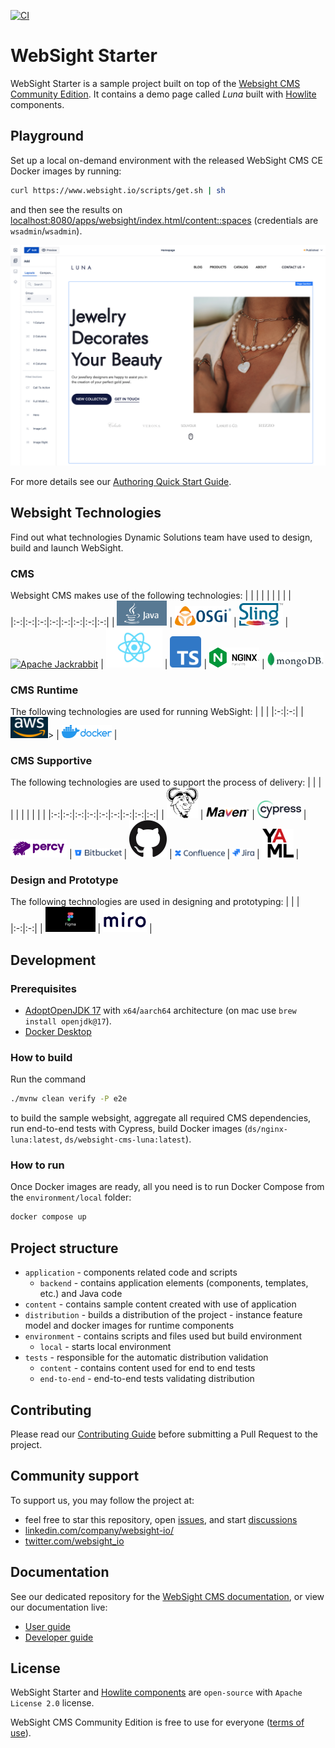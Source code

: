 [![CI](https://github.com/websight-io/starter/actions/workflows/ci.yml/badge.svg?branch=main)](https://github.com/websight-io/starter/actions/workflows/ci.yml)

# WebSight Starter

WebSight Starter is a sample project built on top of the [Websight CMS Community Edition](https://www.websight.io/). It contains a demo page called _Luna_ built with [Howlite](https://github.com/websight-io/howlite) components.

## Playground

Set up a local on-demand environment with the released WebSight CMS CE Docker images by running:

```bash
curl https://www.websight.io/scripts/get.sh | sh
```

and then see the results on [localhost:8080/apps/websight/index.html/content::spaces](http://localhost:8080/apps/websight/index.html/content::spaces) (credentials are `wsadmin`/`wsadmin`).

![Luna screenshot](/assets/luna-screenshot.png "Luna screenshot")

For more details see our [Authoring Quick Start Guide](https://www.websight.io/docs/quick-start/).

## Websight Technologies

Find out what technologies Dynamic Solutions team have used to design, build and launch WebSight.

### CMS

Websight CMS makes use of the following technologies:
| | | | | | | | |
|:-:|:-:|:-:|:-:|:-:|:-:|:-:|:-:|
| <a href="https://www.java.com"><img src="/assets/technologies/java-logo.png" alt="Java" style="width:80px;" /></a> | <a href="https://felix.apache.org"><img src="/assets/technologies/osgi-logo.png" alt="OSGi" style="width:90px;" /></a> | <a href="https://sling.apache.org"><img src="/assets/technologies/sling-logo.png" alt="Apache Sling" style="width:70px;" /></a> | <a href="https://www.jackrabbit.apache.org"><img src="/assets/technologies/apachejackrabbit-logo.png" alt="Apache Jackrabbit" style="width:90px;" /></a> | <a href="https://reactjs.org"><img src="/assets/technologies/react-logo.png" alt="ReactJS" style="width:90px;" /></a> | <a href="https://www.typescriptlang.org"><img src="/assets/technologies/typescript-logo.png" alt="TypeScript" style="width:50px;" /></a> | <a href="https://www.nginx.com"><img src="/assets/technologies/nginx-logo.png" alt="nginx" style="width:80px;" /></a> | <a href="https://www.mongodb.com"><img src="/assets/technologies/mongodb-logo.png" alt="MongoDB" style="width:90px;" /></a>

### CMS Runtime

The following technologies are used for running WebSight:
| | |
|:-:|:-:|
| <a href="https://aws.amazon.com"><img src="/assets/technologies/aws-logo.png" alt="AWS" style="width:60px;" /></a>> | <a href="https://www.docker.com"><img src="/assets/technologies/docker-logo.png" alt="Docker" style="width:80px;" /></a> |

### CMS Supportive

The following technologies are used to support the process of delivery:
| | | | | | | | | |
|:-:|:-:|:-:|:-:|:-:|:-:|:-:|:-:|:-:|
| <a href="https://www.gnu.org/software/bash"><img src="/assets/technologies/bash-logo.png" alt="Bash" style="width:50px;" /></a> | <a href="https://maven.apache.org"><img src="/assets/technologies/maven-logo.png" alt="Maven" style="width:70px;" /></a> | <a href="https://www.cypress.io"><img src="/assets/technologies/cypress-logo.png" alt="Cypress" style="width:70px;" /></a> | <a href="https://www.percy.io"><img src="/assets/technologies/percy-logo.png" alt="Percy.io" style="width:90px;" /></a> | <a href="https://bitbucket.org/product/features/pipelines"><img src="/assets/technologies/bitbucket-logo.png" alt="Bitbucket" style="width:75px;" /></a> | <a href="https://github.com/features/actions"><img src="/assets/technologies/github-logo.png" alt="Github Actions" style="width:60px;" /></a> | <a href="https://www.atlassian.com/software/confluence"><img src="/assets/technologies/confluence-logo.png" alt="Confluence" style="width:80px;" /></a> | <a href="https://www.atlassian.com/software/jira"><img src="/assets/technologies/jira-logo.png" alt="Jira" style="width:35px;" /></a> | <a href="https://yaml.org"><img src="/assets/technologies/yaml-logo.png" alt="YAML" style="width:50px;" /></a> |

### Design and Prototype

The following technologies are used in designing and prototyping:
| | |
|:-:|:-:|
| <a href="https://www.figma.com"><img src="/assets/technologies/figma-logo.png" alt="Figma" style="width:80px;" /></a> | <a href="https://miro.com"><img src="/assets/technologies/miro-logo.png" alt="Miro" style="width:70px;" /></a> |

## Development

### Prerequisites

- [AdoptOpenJDK 17](https://adoptium.net/) with `x64`/`aarch64` architecture (on mac use `brew install openjdk@17`).
- [Docker Desktop](https://www.docker.com/products/docker-desktop/)

### How to build

Run the command

```bash
./mvnw clean verify -P e2e
```

to build the sample websight, aggregate all required CMS dependencies, run end-to-end tests with Cypress, build Docker images (`ds/nginx-luna:latest`, `ds/websight-cms-luna:latest`).

### How to run

Once Docker images are ready, all you need is to run Docker Compose from the `environment/local` folder:

```bash
docker compose up
```

## Project structure

- `application` - components related code and scripts
    - `backend` - contains application elements (components, templates, etc.) and Java code
- `content` - contains sample content created with use of application
- `distribution` - builds a distribution of the project - instance feature model and docker images for runtime components
- `environment` - contains scripts and files used but build environment
    - `local` - starts local environment
- `tests` - responsible for the automatic distribution validation
    - `content` - contains content used for end to end tests
    - `end-to-end` - end-to-end tests validating distribution

## Contributing
Please read our [Contributing Guide](./CONTRIBUTING.md) before submitting a Pull Request to the project.

## Community support

To support us, you may follow the project at:

* feel free to star this repository, open [issues](https://github.com/websight-io/starter/issues), and start [discussions](https://github.com/websight-io/starter/discussions)
* [linkedin.com/company/websight-io/](https://www.linkedin.com/company/websight-io/)
* [twitter.com/websight_io](https://twitter.com/websight_io)

## Documentation
See our dedicated repository for the [WebSight CMS documentation](https://github.com/websight-io/docs), or view our documentation live:

- [User guide](https://www.websight.io/docs/quick-start/)
- [Developer guide](https://www.websight.io/docs/developers/quick-start/)

## License

WebSight Starter and [Howlite components](https://github.com/websight-io/howlite) are `open-source` with `Apache License 2.0` license.

WebSight CMS Community Edition is free to use for everyone ([terms of use](https://www.websight.io/terms-of-use/)).
